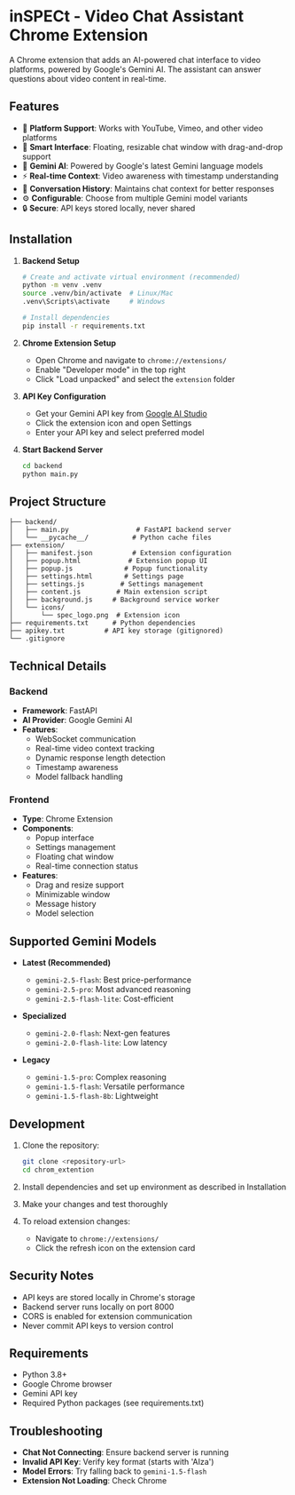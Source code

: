 # inSPECt - Video Chat Assistant Chrome Extension

A Chrome extension that adds an AI-powered chat interface to video platforms, powered by Google's Gemini AI. The assistant can answer questions about video content in real-time.

## Features

- 🎥 **Platform Support**: Works with YouTube, Vimeo, and other video platforms
- 💬 **Smart Interface**: Floating, resizable chat window with drag-and-drop support
- 🤖 **Gemini AI**: Powered by Google's latest Gemini language models
- ⚡ **Real-time Context**: Video awareness with timestamp understanding
- 🔄 **Conversation History**: Maintains chat context for better responses
- ⚙️ **Configurable**: Choose from multiple Gemini model variants
- 🔒 **Secure**: API keys stored locally, never shared

## Installation

1. **Backend Setup**
   ```bash
   # Create and activate virtual environment (recommended)
   python -m venv .venv
   source .venv/bin/activate  # Linux/Mac
   .venv\Scripts\activate     # Windows

   # Install dependencies
   pip install -r requirements.txt
   ```

2. **Chrome Extension Setup**
   - Open Chrome and navigate to `chrome://extensions/`
   - Enable "Developer mode" in the top right
   - Click "Load unpacked" and select the `extension` folder

3. **API Key Configuration**
   - Get your Gemini API key from [Google AI Studio](https://aistudio.google.com/app/apikey)
   - Click the extension icon and open Settings
   - Enter your API key and select preferred model

4. **Start Backend Server**
   ```bash
   cd backend
   python main.py
   ```

## Project Structure

```
├── backend/
│   ├── main.py                 # FastAPI backend server
│   └── __pycache__/           # Python cache files
├── extension/
│   ├── manifest.json          # Extension configuration
│   ├── popup.html            # Extension popup UI
│   ├── popup.js             # Popup functionality
│   ├── settings.html        # Settings page
│   ├── settings.js         # Settings management
│   ├── content.js         # Main extension script
│   ├── background.js     # Background service worker
│   └── icons/
│       └── spec_logo.png  # Extension icon
├── requirements.txt      # Python dependencies
├── apikey.txt          # API key storage (gitignored)
└── .gitignore
```

## Technical Details

### Backend
- **Framework**: FastAPI
- **AI Provider**: Google Gemini AI
- **Features**:
  - WebSocket communication
  - Real-time video context tracking
  - Dynamic response length detection
  - Timestamp awareness
  - Model fallback handling

### Frontend
- **Type**: Chrome Extension
- **Components**:
  - Popup interface
  - Settings management
  - Floating chat window
  - Real-time connection status
- **Features**:
  - Drag and resize support
  - Minimizable window
  - Message history
  - Model selection

## Supported Gemini Models

- **Latest (Recommended)**
  - `gemini-2.5-flash`: Best price-performance
  - `gemini-2.5-pro`: Most advanced reasoning
  - `gemini-2.5-flash-lite`: Cost-efficient

- **Specialized**
  - `gemini-2.0-flash`: Next-gen features
  - `gemini-2.0-flash-lite`: Low latency

- **Legacy**
  - `gemini-1.5-pro`: Complex reasoning
  - `gemini-1.5-flash`: Versatile performance
  - `gemini-1.5-flash-8b`: Lightweight

## Development

1. Clone the repository:
   ```bash
   git clone <repository-url>
   cd chrom_extention
   ```

2. Install dependencies and set up environment as described in Installation

3. Make your changes and test thoroughly

4. To reload extension changes:
   - Navigate to `chrome://extensions/`
   - Click the refresh icon on the extension card

## Security Notes

- API keys are stored locally in Chrome's storage
- Backend server runs locally on port 8000
- CORS is enabled for extension communication
- Never commit API keys to version control

## Requirements

- Python 3.8+
- Google Chrome browser
- Gemini API key
- Required Python packages (see requirements.txt)

## Troubleshooting

- **Chat Not Connecting**: Ensure backend server is running
- **Invalid API Key**: Verify key format (starts with 'AIza')
- **Model Errors**: Try falling back to `gemini-1.5-flash`
- **Extension Not Loading**: Check Chrome